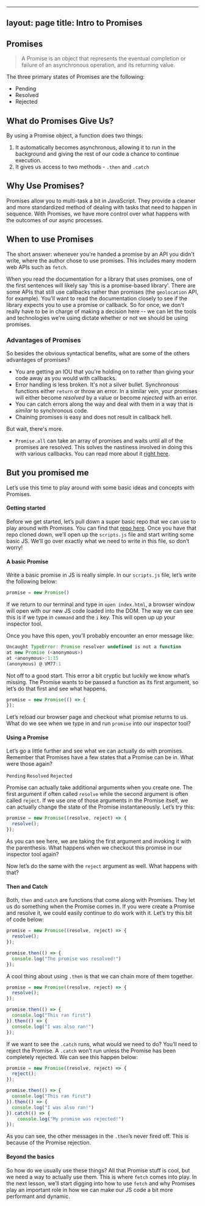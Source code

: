 
---
layout: page
title: Intro to Promises
---

## Promises
> A Promise is an object that represents the eventual completion or failure of an asynchronous operation, and its returning value.

The three primary states of Promises are the following:

- Pending
- Resolved
- Rejected

## What do Promises Give Us?

By using a Promise object, a function does two things:

1. It automatically becomes asynchronous, allowing it to run in the background and giving the rest of our code a chance to continue execution.
2. It gives us access to two methods - `.then` and `.catch`

## Why Use Promises?
Promises allow you to multi-task a bit in JavaScript. They provide a cleaner and more standardized method of dealing with tasks that need to happen in sequence. With Promises, we have more control over what happens with the outcomes of our async processes.

## When to use Promises
The short answer: whenever you're handed a promise by an API you didn't write, where the author chose to use promises. This includes many modern web APIs such as `fetch`.

When you read the documentation for a library that uses promises, one of the first sentences will likely say 'this is a promise-based library'. There are some APIs that still use callbacks rather than promises (the `geolocation` API, for example). You'll want to read the documentation closely to see if the library expects you to use a promise or callback. So for once, we don't really have to be in charge of making a decision here -- we can let the tools and technologies we're using dictate whether or not we should be using promises.

### Advantages of Promises

So besides the obvious syntactical benefits, what are some of the others advantages of promises?

- You are getting an IOU that you're holding on to rather than giving your code away as you would with callbacks.
- Error handling is less broken. It's not a silver bullet. Synchronous functions either `return` or throw an error. In a similar vein, your promises will either become *resolved* by a value or become *rejected* with an error.
- You can catch errors along the way and deal with them in a way that is *similar* to synchronous code.
- Chaining promises is easy and does not result in callback hell.

But wait, there's more.

- `Promise.all` can take an array of promises and waits until all of the promises are resolved. This solves the nastiness involved in doing this with various callbacks. You can read more about it [right here](https://developer.mozilla.org/en-US/docs/Web/JavaScript/Reference/Global_Objects/Promise/all).

## But you promised me
Let’s use this time to play around with some basic ideas and concepts with Promises. 

#### Getting started

Before we get started, let’s pull down a super basic repo that we can use to play around with Promises. You can find that [repo here](https://github.com/corywest/base_js). Once you have that repo cloned down, we’ll open up the `scripts.js` file and start writing some basic JS. We’ll go over exactly what we need to write in this file, so don’t worry!  

#### A basic Promise

Write a basic promise in JS is really simple. In our `scripts.js` file, let’s write the following below:

```javascript 
promise = new Promise()
```

If we return to our terminal and type in `open index.html`, a browser window will open with our new JS code loaded into the DOM. The way we can see this is if we type in `command` and the `i` key. This will open up up your inspector tool. 

Once you have this open, you’ll probably encounter an error message like:

```javascript 
Uncaught TypeError: Promise resolver undefined is not a function
at new Promise (<anonymous>)
at <anonymous>:1:15
(anonymous) @ VM77:1

```

Not off to a good start. This error a bit cryptic but luckily we know what’s missing. The Promise wants to be passed a function as its first argument, so let’s do that first and see what happens. 

```javascript 
promise = new Promise(() => {
});
```

Let’s reload our browser page and checkout what promise returns to us. What do we see when we type in and run `promise` into our inspector tool? 

#### Using a Promise

Let’s go a little further and see what we can actually do with promises. Remember that Promises have a few states that a Promise can be in. What were those again? 

`Pending`
`Resolved`
`Rejected`

Promise can actually take additional arguments when you create one. The first argument if often called `resolve` while the second argument is often called `reject`. If we use one of those arguments in the Promise itself, we can actually change the state of the Promise instantaneously. Let’s try this:

```javascript 
promise = new Promise((resolve, reject) => {
  resolve();
});
```

As you can see here, we are taking the first argument and invoking it with the parenthesis. What happens when we checkout this promise in our inspector tool again? 

Now let’s do the same with the `reject` argument as well. What happens with that? 

#### Then and Catch

Both, `then` and `catch` are functions that come along with Promises. They let us do something when the Promise comes in. If you were create a Promise and resolve it, we could easily continue to do work with it. Let’s try this bit of code below: 

```javascript
promise = new Promise((resolve, reject) => {
  resolve();
});

promise.then(() => {
  console.log("The promise was resolved!")
});
```

A cool thing about using `.then` is that we can chain more of them together. 

```javascript
promise = new Promise((resolve, reject) => {
  resolve();
});

promise.then(() => {
  console.log("This ran first")
}).then(() => {
  console.log("I was also ran!")
});
```

If we want to see the `.catch` runs, what would we need to do? You’ll need to reject the Promise. A `.catch` won’t run unless the Promise has been completely rejected. We can see this happen below:

```javascript
promise = new Promise((resolve, reject) => {
  reject();
});

promise.then(() => {
  console.log("This ran first")
}).then(() => {
  console.log("I was also ran!")
}).catch(() => {
	console.log("My promise was rejected!")
});
```

As you can see, the other messages in the `.then`’s never fired off. This is because of the Promise rejection. 

#### Beyond the basics

So how do we usually use these things? All that Promise stuff is cool, but we need a way to actually use them. This is where `fetch` comes into play. In the next lesson, we’ll start digging into how to use `fetch` and why Promises play an important role in how we can make our JS code a bit more performant and dynamic.
